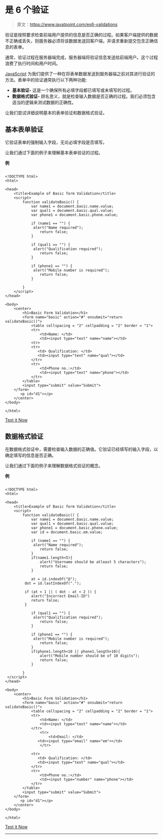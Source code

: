 # 是 6 个验证

> 原文：<https://www.javatpoint.com/es6-validations>

验证是按照要求检查前端用户提供的信息是否正确的过程。如果客户端提供的数据不正确或丢失，则服务器必须将该数据发送回客户端，并请求重新提交包含正确信息的表单。

通常，验证过程在服务器端完成，服务器端将验证信息发送给前端用户。这个过程浪费了执行时间和用户时间。

[JavaScript](https://www.javatpoint.com/javascript-tutorial) 为我们提供了一种在将表单数据发送到服务器端之前对其进行验证的方法。表单中的验证通常执行以下两种功能:

*   **基本验证-** 这是一个确保所有必填字段都已填写或未填写的过程。
*   **数据格式验证-** 顾名思义，就是检查输入数据是否正确的过程。我们必须包含适当的逻辑来测试数据的正确性。

让我们尝试详细说明基本的表单验证和数据格式验证。

## 基本表单验证

它验证表单的强制输入字段，无论必填字段是否填写。

让我们通过下面的例子来理解基本表单验证的过程。

**例**

```

<!DOCTYPE html> 
<html> 

<head> 
    <title>Example of Basic form Validation</title> 
    <script> 
        function validateBasic() { 
            var name1 = document.basic.name.value; 
            var qual1 = document.basic.qual.value;             
            var phone1 = document.basic.phone.value;  

            if (name1 == "") { 
             alert("Name required");
                return false;   
            } 

            if (qual1 == "") { 
             alert("Qualification required");
                return false;   
            } 

            if (phone1 == "") { 
             alert("Mobile number is required");
                return false;   
            } 

        } 
    </script> 
</head> 

<body> 
    <center> 
        <h1>Basic Form Validation</h1>  
        <form name="basic" action="#" onsubmit="return validateBasic()"> 
            <table cellspacing = "2" cellpadding = "2" border = "1">
            <tr>
                <td>Name: </td>
                <td><input type="text" name="name"></td>
            <tr>
            <tr>
               <td> Qualification: </td>
               <td><input type="text" name="qual"></td>
            </tr>
            <tr>
                <td>Phone no.:</td>
                <td><input type="text" name="phone"></td>
            </tr>
        </table>
        <input type="submit" value="Submit">
    </form> 
       <p id="d1"></p> 
    </center> 
</body> 

</html>

```

[Test it Now](https://www.javatpoint.com/oprweb/test.jsp?filename=ES6Validations1)

## 数据格式验证

在数据格式验证中，需要检查输入数据的正确值。它验证已经填写的输入字段，以确定填写的信息是否正确。

让我们通过下面的例子来理解数据格式验证的概念。

**例**

```

<!DOCTYPE html> 
<html> 

<head> 
    <title>Example of Basic form Validation</title> 
    <script> 
        function validateBasic() { 
            var name1 = document.basic.name.value; 
            var qual1 = document.basic.qual.value;             
            var phone1 = document.basic.phone.value;  
            var id = document.basic.em.value;   

            if (name1 == "") { 
             alert("Name required");
                return false;   
            } 
            if(name1.length<5){
                alert("Username should be atleast 5 characters");
                return false;
            }

            at = id.indexOf("@");    
         dot = id.lastIndexOf(".");    

         if (at < 1 || ( dot - at < 2 )) {       
            alert("Incorrect Email-ID")         
            return false;    
         }     

            if (qual1 == "") { 
             alert("Qualification required");
                return false;   
            } 

            if (phone1 == "") { 
             alert("Mobile number is required");
                return false;   
            } 
            if(phone1.length<10 || phone1.length>10){
                alert("Mobile number should be of 10 digits");
                return false;
            }

        } 
 </script> 
</head> 

<body> 
    <center> 
        <h1>Basic Form Validation</h1>  
        <form name="basic" action="#" onsubmit="return validateBasic()"> 
            <table cellspacing = "2" cellpadding = "2" border = "1">
            <tr>
                <td>Name: </td>
                <td><input type="text" name="name"></td>
            </tr>
                <tr>
                    <td>Email: </td>
               <td><input type="email" name="em"></td>
                </tr>

            <tr>
               <td> Qualification: </td>
               <td><input type="text" name="qual"></td>
            </tr>
            <tr>
                <td>Phone no.:</td>
                <td><input type="number" name="phone"></td>
            </tr>
        </table>
        <input type="submit" value="Submit">
    </form> 
       <p id="d1"></p> 
    </center> 
</body> 

</html>

```

[Test it Now](https://www.javatpoint.com/oprweb/test.jsp?filename=ES6Validations2)

* * *